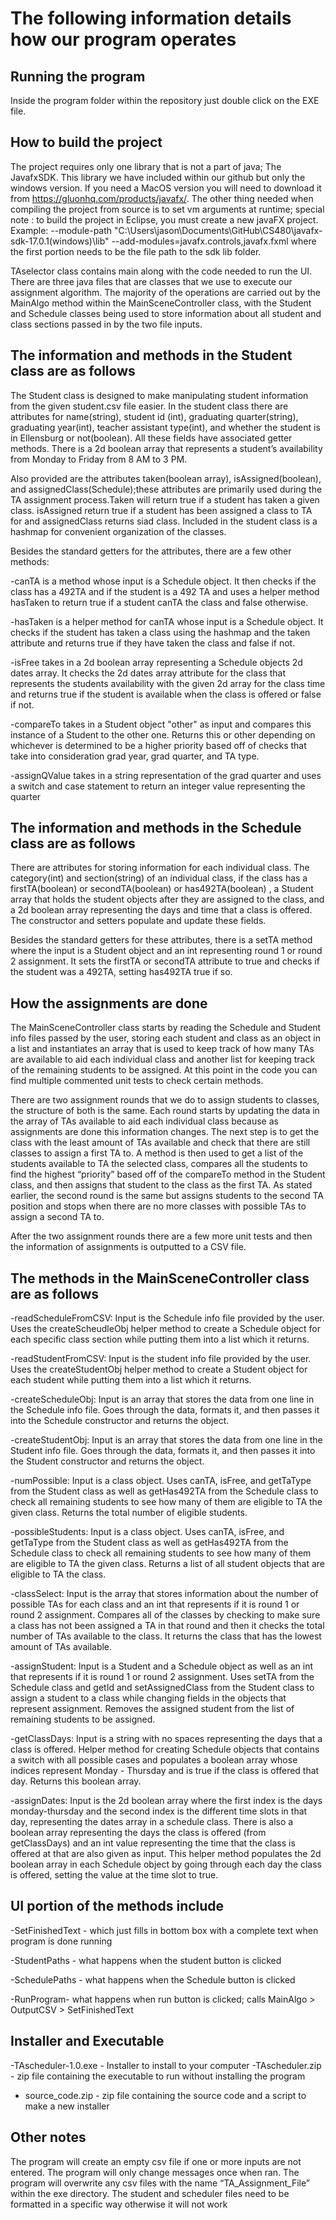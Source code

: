 # The following information details how our program operates

## Running the program

Inside the program folder within the repository just double click on the EXE file.

## How to build the project

The project requires only one library that is not a part of java; The JavafxSDK. This library we have included within our github but only the windows version. If you need a MacOS version you will need to download it from https://gluonhq.com/products/javafx/. The other thing needed when compiling the project from source is to set vm arguments at runtime; special note : to build the project in Eclipse, you must create a new javaFX project. 
Example:
 --module-path "C:\Users\jason\Documents\GitHub\CS480\javafx-sdk-17.0.1(windows)\lib" --add-modules=javafx.controls,javafx.fxml
where the first portion needs to be the file path to the sdk lib folder.

TAselector class contains main along with the code needed to run the UI.
There are three java files that are classes that we use to execute our assignment algorithm. The majority of the operations are carried out by the MainAlgo method within the MainSceneController class, with the Student and Schedule classes being used to store information about all student and class sections passed in by the two file inputs.

## The information and methods in the Student class are as follows

The Student class is designed to make manipulating student information from the given student.csv file easier. In the student class there are attributes for name(string), student id (int), graduating quarter(string), graduating year(int), teacher assistant type(int),  and whether the student is in Ellensburg or not(boolean). All these fields have associated getter methods. There is a 2d boolean array that represents a student’s availability from Monday to Friday from 8 AM to 3 PM. 

Also provided are the attributes taken(boolean array), isAssigned(boolean), and assignedClass(Schedule);these attributes are primarily used during the TA assignment process.Taken will return true if a student has taken a given class. isAssigned return true if a student has been assigned a class to TA for and assignedClass returns siad class. Included in the student class is a hashmap for convenient organization of the classes.

Besides the standard getters for the attributes, there are a few other methods:

-canTA is a method whose input is a Schedule object. It then checks if the class has a 492TA and if the student is a 492 TA and uses a helper method hasTaken to return true if a student canTA the class and false otherwise. 

-hasTaken is a helper method for canTA whose input is a Schedule object. It checks if the student has taken a class using the hashmap and the taken attribute and returns true if they have taken the class and false if not. 

-isFree takes in a 2d boolean array representing a Schedule objects 2d dates array. It checks the 2d dates array attribute for the class that represents the students availability with the given 2d array for the class time and returns true if the student is available when the class is offered or false if not.

-compareTo takes in a Student object "other" as input and compares this instance of a Student to the other one. Returns this or other depending on whichever is determined to be a higher priority based off of checks that take into consideration grad year, grad quarter, and TA type.

-assignQValue takes in a string representation of the grad quarter and uses a switch and case statement to return an integer value representing the quarter

## The information and methods in the Schedule class are as follows

There are attributes for storing information for each individual class. The category(int) and section(string) of an individual class, if the class has a firstTA(boolean) or secondTA(boolean) or has492TA(boolean) , a Student array that holds the student objects after they are assigned to the class, and a 2d boolean array representing the days and time that a class is offered. The constructor and setters populate and update these fields.

Besides the standard getters for these attributes, there is a setTA method where the input is a Student object and an int representing round 1 or round 2 assignment. It sets the firstTA or secondTA attribute to true and checks if the student was a 492TA, setting has492TA true if so. 

## How the assignments are done
The MainSceneController class starts by reading the Schedule and Student info files passed by the user, storing each student and class as an object in a list and instantiates an array that is used to keep track of how many TAs are available to aid each individual class and another list for keeping track of the remaining students to be assigned. At this point in the code you can find multiple commented unit tests to check certain methods.

There are two assignment rounds that we do to assign students to classes, the structure of both is the same. Each round starts by updating the data in the array of TAs available to aid each individual class because as assignments are done this information changes. The next step is to get the class with the least amount of TAs available and check that there are still classes to assign a first TA to. A method is then used to get a list of the students available to TA the selected class, compares all the students to find the highest “priority” based off of the compareTo method in the Student class, and then assigns that student to the class as the first TA. As stated earlier, the second round is the same but assigns students to the second TA position and stops when there are no more classes with possible TAs to assign a second TA to.

After the two assignment rounds there are a few more unit tests and then the information of assignments is outputted to a CSV file. 

## The methods in the MainSceneController class are as follows

-readScheduleFromCSV: Input is the Schedule info file provided by the user. Uses the createScheudleObj helper method to create a Schedule object for each specific class section while putting them into a list which it returns.

-readStudentFromCSV: Input is the student info file provided by the user. Uses the createStudentObj helper method to create a Student object for each student while putting them into a list which it returns.

-createScheduleObj: Input is an array that stores the data from one line in the Schedule info file. Goes through the data, formats it, and then passes it into the Schedule constructor and returns the object. 

-createStudentObj: Input is an array that stores the data from one line in the Student info file. Goes through the data, formats it, and then passes it into the Student constructor and returns the object. 

-numPossible: Input is a class object. Uses canTA, isFree, and getTaType from the Student class as well as getHas492TA from the Schedule class to check all remaining students to see how many of them are eligible to TA the given class. Returns the total number of eligible students.

-possibleStudents: Input is a class object.  Uses canTA, isFree, and getTaType from the Student class as well as getHas492TA from the Schedule class to check all remaining students to see how many of them are eligible to TA the given class. Returns a list of all student objects that are eligible to TA the class.

-classSelect: Input is the array that stores information about the number of possible TAs for each class and an int that represents if it is round 1 or round 2 assignment. Compares all of the classes by checking to make sure a class has not been assigned a TA in that round and then it checks the total number of TAs available to the class. It returns the class that has the lowest amount of TAs available. 

-assignStudent: Input is a Student and a Schedule object as well as an int that represents if it is round 1 or round 2 assignment. Uses setTA from the Schedule class and getId and setAssignedClass from the Student class to assign a student to a class while changing fields in the objects that represent assignment. Removes the assigned student from the list of remaining students to be assigned. 

-getClassDays: Input is a string with no spaces representing the days that a class is offered. Helper method for creating Schedule objects that contains a switch with all possible cases and populates a boolean array whose indices represent Monday - Thursday and is true if the class is offered that day. Returns this boolean array. 

-assignDates: Input is the 2d boolean array where the first index is the days monday-thursday and the second index is the different time slots in that day, representing the dates array in a schedule class. There is also a boolean array representing the days the class is offered (from getClassDays) and an int value representing the time that the class is offered at that are also given as input. This helper method populates the 2d boolean array in each Schedule object by going through each day the class is offered, setting the value at the time slot to true. 

## UI portion of the methods include

-SetFinishedText - which just fills in bottom box with a complete text when program is done running

-StudentPaths - what happens when the student button is clicked

-SchedulePaths - what happens when the Schedule button is clicked

-RunProgram- what happens when run button is clicked; calls MainAlgo > OutputCSV > SetFinishedText

## Installer and Executable

-TAscheduler-1.0.exe - Installer to install to your computer
-TAscheduler.zip - zip file containing the executable to run without installing the program
- source_code.zip - zip file containing the source code and a script to make a new installer

## Other notes
The program will create an empty csv file if one or more inputs are not entered.
The program will only change messages once when ran.
The program will overwrite any csv files with the name “TA_Assignment_File” within the exe directory.
The student and scheduler files need to be formatted in a specific way otherwise it will not work

